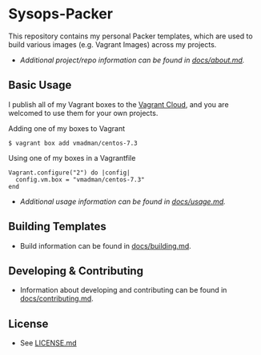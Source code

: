 Sysops-Packer
=============

This repository contains my personal Packer templates, which are used
to build various images (e.g. Vagrant Images) across my projects.

* _Additional project/repo information can be found in [docs/about.md](./docs/about.md)._

## Basic Usage

I publish all of my Vagrant boxes to the [Vagrant Cloud](https://app.vagrantup.com/boxes/search),
and you are welcomed to use them for your own projects.

Adding one of my boxes to Vagrant

```
$ vagrant box add vmadman/centos-7.3
```

Using one of my boxes in a Vagrantfile

```
Vagrant.configure("2") do |config|
  config.vm.box = "vmadman/centos-7.3"
end
```

* _Additional usage information can be found in [docs/usage.md](./docs/usage.md)._

## Building Templates

* Build information can be found in [docs/building.md](./docs/building.md).

## Developing & Contributing

* Information about developing and contributing can be found in [docs/contributing.md](./docs/contributing.md).

## License

* See [LICENSE.md](./LICENSE.md)
